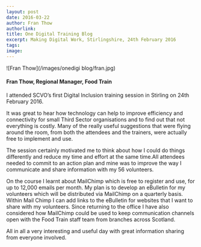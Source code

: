 ```yaml
---
layout: post
date: 2016-03-22
author: Fran Thow
authorlink: 
title: One Digital Training Blog
excerpt: Making Digital Work, Stirlingshire, 24th February 2016
tags:
image: 
---
```


![Fran Thow](/images/onedigi blog/fran.jpg)

#### Fran Thow, Regional Manager, Food Train

I attended SCVO’s first Digital Inclusion training session in Stirling on 24th February 2016.

It was great to hear how technology can help to improve efficiency and connectivity for small Third Sector organisations and to find out that not everything is costly. Many of the really useful suggestions that were flying around the room, from both the attendees and the trainers, were actually free to implement and use.  

The session certainly motivated me to think about how I could do things differently and reduce my time and effort at the same time.All attendees needed to commit to an action plan and mine was to improve the way I communicate and share information with my 56 volunteers.  

On the course I learnt about MailChimp which is free to register and use, for up to 12,000 emails per month.  My plan is to develop an eBulletin for my volunteers which will be distributed via MailChimp on a quarterly basis.  Within Mail Chimp I can add links to the eBulletin for websites that I want to share with my volunteers. Since returning to the office I have also considered how MailChimp could be used to keep communication channels open with the Food Train staff team from branches across Scotland.

All in all a very interesting and useful day with great information sharing from everyone involved.

